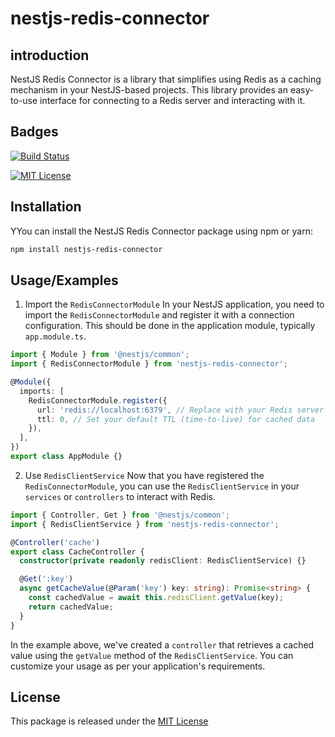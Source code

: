 
# nestjs-redis-connector

## introduction

NestJS Redis Connector is a library that simplifies using Redis as a caching mechanism in your NestJS-based projects. This library provides an easy-to-use interface for connecting to a Redis server and interacting with it.

## Badges

[![Build Status](https://github.com/wjamilaion/redis-connector/workflows/Test%20and%20Coverage/badge.svg)](https://github.com/wjamilaion/redis-connector/actions)


[![MIT License](https://img.shields.io/badge/License-MIT-green.svg)](https://choosealicense.com/licenses/mit/)


## Installation


YYou can install the NestJS Redis Connector package using npm or yarn:

```bash
npm install nestjs-redis-connector
```
    
## Usage/Examples

1. Import the `RedisConnectorModule`
In your NestJS application, you need to import the `RedisConnectorModule` and register it with a connection configuration. This should be done in the application module, typically `app.module.ts`.

```ts
import { Module } from '@nestjs/common';
import { RedisConnectorModule } from 'nestjs-redis-connector';

@Module({
  imports: [
    RedisConnectorModule.register({
      url: 'redis://localhost:6379', // Replace with your Redis server URL
      ttl: 0, // Set your default TTL (time-to-live) for cached data
    }),
  ],
})
export class AppModule {}
```

2. Use `RedisClientService`
Now that you have registered the `RedisConnectorModule`, you can use the `RedisClientService` in your `services` or `controllers` to interact with Redis.

```ts
import { Controller, Get } from '@nestjs/common';
import { RedisClientService } from 'nestjs-redis-connector';

@Controller('cache')
export class CacheController {
  constructor(private readonly redisClient: RedisClientService) {}

  @Get(':key')
  async getCacheValue(@Param('key') key: string): Promise<string> {
    const cachedValue = await this.redisClient.getValue(key);
    return cachedValue;
  }
}

```

In the example above, we've created a `controller` that retrieves a cached value using the `getValue` method of the `RedisClientService`. You can customize your usage as per your application's requirements.
## License

This package is released under the [MIT License](https://choosealicense.com/licenses/mit/) 

